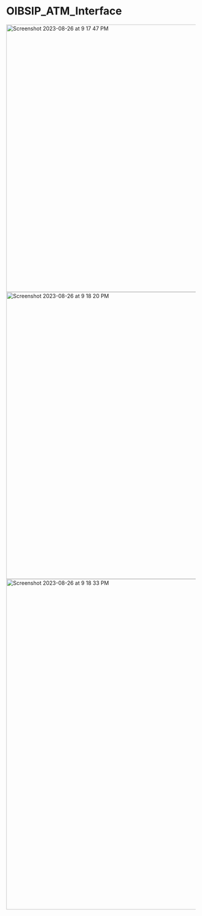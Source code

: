 # OIBSIP_ATM_Interface
<img width="712" alt="Screenshot 2023-08-26 at 9 17 47 PM" src="https://github.com/Ayushtiwari2002/OIBSIP_TASK3/assets/117922914/8bb3322b-4ab0-45d9-8f7e-2ce6900c734a">
<img width="764" alt="Screenshot 2023-08-26 at 9 18 20 PM" src="https://github.com/Ayushtiwari2002/OIBSIP_TASK3/assets/117922914/c48eea45-490a-4a66-9035-cd35a027a0f4">
<img width="880" alt="Screenshot 2023-08-26 at 9 18 33 PM" src="https://github.com/Ayushtiwari2002/OIBSIP_TASK3/assets/117922914/9cfc3154-8838-47e0-8587-8355a7acfaa4">
